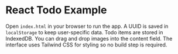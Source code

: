 # React Todo Example

Open `index.html` in your browser to run the app. A UUID is saved in `localStorage` to keep user-specific data. Todo items are stored in IndexedDB. You can drag and drop images into the content field. The interface uses Tailwind CSS for styling so no build step is required.
